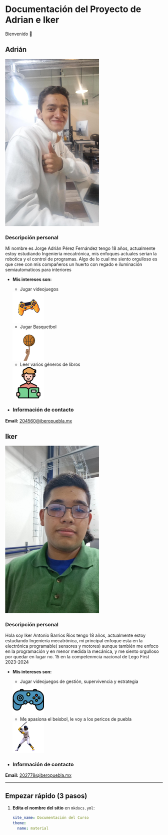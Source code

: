 # Documentación del Proyecto de Adrian e Iker
Bienvenido 👋  

## **Adrián**
<img src="recursos/imgs/Multimedia1.jpg" width="300">

### **Descripción personal**

Mi nombre es Jorge Adrián Pérez Fernández tengo 18 años, actualmente estoy estudiando Ingeniería mecatrónica, mis enfoques actuales serían la robotica y el control de programas.
Algo de lo cual me siento orgulloso es que cree con mis compañeros un huerto con regado e iluminación semiautomaticos para interiores

  - **Mis intereses son:**
    * Jugar videojuegos
      
    <img src="recursos/imgs/retrocomparador.webp" width="100">
    
    * Jugar Basquetbol
    
     <img src="recursos/imgs/basqu.gif" width="100">
     
    * Leer varios géneros de libros
      
    <img src="recursos/imgs/libro.png" width="100">

- ### **Información de contacto**
**Email:** 204560@iberopuebla.mx
  
## **Iker** 
<img src="recursos/imgs/image.png" width="300">

### **Descripción personal**

Hola soy Iker Antonio Barrios Rios tengo 18 años, actualmente estoy estudiando Ingeniería mecatrónica, mi principal enfoque esta en la electrónica programable( sensores y motores) aunque también me enfoco en la programación y en menor medida la mecánica, y me siento orgulloso por quedar en lugar no. 15 en la competenmcia nacional de Lego First 2023-2024

  - **Mis intereses son:**
    * Jugar videojuegos de gestión, supervivencia y estrategia
    
     <img src="recursos/imgs/329776.png" width="100">
     
    * Me apasiona el beisbol, le voy a los pericos de puebla
      
     <img src="recursos/imgs/base.gif" width="100">

- ### **Información de contacto**
**Email:** 202778@iberopuebla.mx

---

## Empezar rápido (3 pasos)

1. **Edita el nombre del sitio** en `mkdocs.yml`:
   ```yaml
   site_name: Documentación del Curso
   theme:
     name: material
